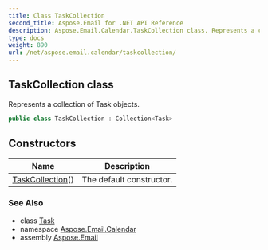 ```yaml
---
title: Class TaskCollection
second_title: Aspose.Email for .NET API Reference
description: Aspose.Email.Calendar.TaskCollection class. Represents a collection of Task objects
type: docs
weight: 890
url: /net/aspose.email.calendar/taskcollection/
---
```

## TaskCollection class

Represents a collection of Task objects.

```csharp
public class TaskCollection : Collection<Task>
```

## Constructors

| Name | Description |
| --- | --- |
| [TaskCollection](taskcollection/)() | The default constructor. |

### See Also

* class [Task](../task/)
* namespace [Aspose.Email.Calendar](../../aspose.email.calendar/)
* assembly [Aspose.Email](../../)


